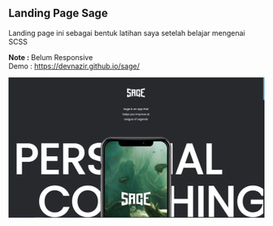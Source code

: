 ## Landing Page Sage
Landing page ini sebagai bentuk latihan saya setelah belajar mengenai SCSS

<b>Note :</b> Belum Responsive <br>
Demo : https://devnazir.github.io/sage/ <br>

![Alt text](img/1.PNG?raw=true)
